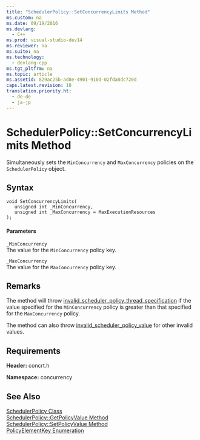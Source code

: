 ```yaml
---
title: "SchedulerPolicy::SetConcurrencyLimits Method"
ms.custom: na
ms.date: 09/19/2016
ms.devlang: 
  - C++
ms.prod: visual-studio-dev14
ms.reviewer: na
ms.suite: na
ms.technology: 
  - devlang-cpp
ms.tgt_pltfrm: na
ms.topic: article
ms.assetid: 829ac25b-ad8e-4901-910d-02fda8dc720d
caps.latest.revision: 18
translation.priority.ht: 
  - de-de
  - ja-jp
---
```

# SchedulerPolicy::SetConcurrencyLimits Method
Simultaneously sets the `MinConcurrency` and `MaxConcurrency` policies on the `SchedulerPolicy` object.  
  
## Syntax  
  
```  
void SetConcurrencyLimits(  
   unsigned int _MinConcurrency,  
   unsigned int _MaxConcurrency = MaxExecutionResources  
);  
```  
  
#### Parameters  
 `_MinConcurrency`  
 The value for the `MinConcurrency` policy key.  
  
 `_MaxConcurrency`  
 The value for the `MaxConcurrency` policy key.  
  
## Remarks  
 The method will throw [invalid_scheduler_policy_thread_specification](../vs140/invalid_scheduler_policy_thread_specification-Class.md) if the value specified for the `MinConcurrency` policy is greater than that specified for the `MaxConcurrency` policy.  
  
 The method can also throw [invalid_scheduler_policy_value](../vs140/invalid_scheduler_policy_value-Class.md) for other invalid values.  
  
## Requirements  
 **Header:** concrt.h  
  
 **Namespace:** concurrency  
  
## See Also  
 [SchedulerPolicy Class](../vs140/SchedulerPolicy-Class.md)   
 [SchedulerPolicy::GetPolicyValue Method](../vs140/SchedulerPolicy--GetPolicyValue-Method.md)   
 [SchedulerPolicy::SetPolicyValue Method](../vs140/SchedulerPolicy--SetPolicyValue-Method.md)   
 [PolicyElementKey Enumeration](../vs140/PolicyElementKey-Enumeration.md)